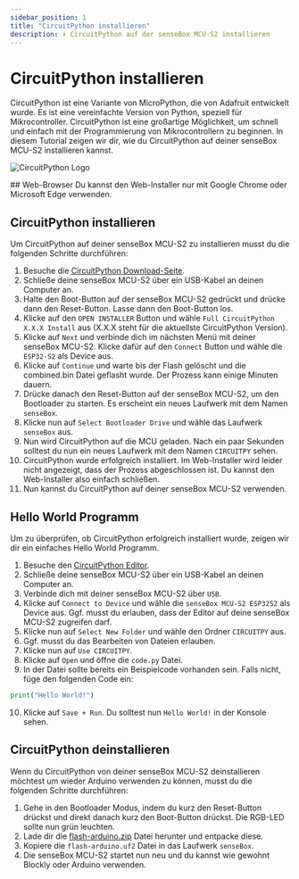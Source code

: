 ```yaml
---
sidebar_position: 1
title: "CircuitPython installieren"
description: ⬇️ CircuitPython auf der senseBox MCU-S2 installieren
---
```


# CircuitPython installieren
CircuitPython ist eine Variante von MicroPython, die von Adafruit entwickelt wurde. Es ist eine vereinfachte Version von Python, speziell für Mikrocontroller. CircuitPython ist eine großartige Möglichkeit, um schnell und einfach mit der Programmierung von Mikrocontrollern zu beginnen. In diesem Tutorial zeigen wir dir, wie du CircuitPython auf deiner senseBox MCU-S2 installieren kannst.

![CircuitPython Logo](https://s3.amazonaws.com/adafruit-circuit-python/CircuitPython_Repo_header_logo.png)

<div className="alert alert--info">
    ## Web-Browser
    Du kannst den Web-Installer nur mit Google Chrome oder Microsoft Edge verwenden.
</div>

## CircuitPython installieren
Um CircuitPython auf deiner senseBox MCU-S2 zu installieren musst du die folgenden Schritte durchführen:
1. Besuche die [CircuitPython Download-Seite](https://circuitpython.org/board/sensebox_mcu_esp32s2/).
2. Schließe deine senseBox MCU-S2 über ein USB-Kabel an deinen Computer an.
3. Halte den Boot-Button auf der senseBox MCU-S2 gedrückt und drücke dann den Reset-Button. Lasse dann den Boot-Button los.
4. Klicke auf den `OPEN INSTALLER` Button und wähle `Full CircuitPython X.X.X Install` aus (X.X.X steht für die aktuellste CircuitPython Version).
5. Klicke auf `Next` und verbinde dich im nächsten Menü mit deiner senseBox MCU-S2. Klicke dafür auf den `Connect` Button und wähle die `ESP32-S2` als Device aus.
7. Klicke auf `Continue` und warte bis der Flash gelöscht und die combined.bin Datei geflasht wurde. Der Prozess kann einige Minuten dauern.
8. Drücke danach den Reset-Button auf der senseBox MCU-S2, um den Bootloader zu starten. Es erscheint ein neues Laufwerk mit dem Namen `senseBox`.
9. Klicke nun auf `Select Bootloader Drive` und wähle das Laufwerk `senseBox` aus.
9. Nun wird CircuitPython auf die MCU geladen. Nach ein paar Sekunden solltest du nun ein neues Laufwerk mit dem Namen `CIRCUITPY` sehen. 
10. CircuitPython wurde erfolgreich installiert. Im Web-Installer wird leider nicht angezeigt, dass der Prozess abgeschlossen ist. Du kannst den Web-Installer also einfach schließen.
11. Nun kannst du CircuitPython auf deiner senseBox MCU-S2 verwenden.


## Hello World Programm
Um zu überprüfen, ob CircuitPython erfolgreich installiert wurde, zeigen wir dir ein einfaches Hello World Programm. 
1. Besuche den [CircuitPython Editor](https://code.circuitpython.org/).
2. Schließe deine senseBox MCU-S2 über ein USB-Kabel an deinen Computer an.
3. Verbinde dich mit deiner senseBox MCU-S2 über `USB`.
4. Klicke auf `Connect to Device` und wähle die `senseBox MCU-S2 ESP32S2` als Device aus. Ggf. musst du erlauben, dass der Editor auf deine senseBox MCU-S2 zugreifen darf.
5. Klicke nun auf `Select New Folder` und wähle den Ordner `CIRCUITPY` aus.
6. Ggf. musst du das Bearbeiten von Dateien erlauben.
7. Klicke nun auf `Use CIRCUITPY`.
8. Klicke auf `Open` und öffne die `code.py` Datei.
9. In der Datei sollte bereits ein Beispielcode vorhanden sein. Falls nicht, füge den folgenden Code ein:
```python
print("Hello World!")
```
10. Klicke auf `Save + Run`. Du solltest nun `Hello World!` in der Konsole sehen.

## CircuitPython deinstallieren
Wenn du CircuitPython von deiner senseBox MCU-S2 deinstallieren möchtest um wieder Arduino verwenden zu können, musst du die folgenden Schritte durchführen:
1. Gehe in den Bootloader Modus, indem du kurz den Reset-Button drückst und direkt danach kurz den Boot-Button drückst. Die RGB-LED sollte nun grün leuchten.
2. Lade dir die [flash-arduino.zip](./assets/flash-arduino.zip) Datei herunter und entpacke diese.
3. Kopiere die `flash-arduino.uf2` Datei in das Laufwerk `senseBox`.
4. Die senseBox MCU-S2 startet nun neu und du kannst wie gewohnt Blockly oder Arduino verwenden.


